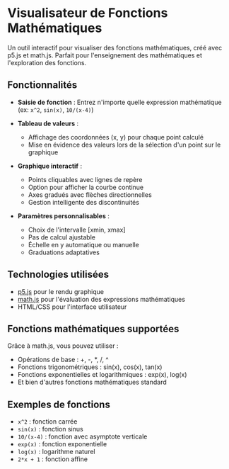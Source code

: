# Visualisateur de Fonctions Mathématiques

Un outil interactif pour visualiser des fonctions mathématiques, créé avec p5.js et math.js. Parfait pour l'enseignement des mathématiques et l'exploration des fonctions.

## Fonctionnalités

- **Saisie de fonction** : Entrez n'importe quelle expression mathématique (ex: `x^2`, `sin(x)`, `10/(x-4)`)
- **Tableau de valeurs** : 
  - Affichage des coordonnées (x, y) pour chaque point calculé
  - Mise en évidence des valeurs lors de la sélection d'un point sur le graphique

- **Graphique interactif** :
  - Points cliquables avec lignes de repère
  - Option pour afficher la courbe continue
  - Axes gradués avec flèches directionnelles
  - Gestion intelligente des discontinuités

- **Paramètres personnalisables** :
  - Choix de l'intervalle [xmin, xmax]
  - Pas de calcul ajustable
  - Échelle en y automatique ou manuelle
  - Graduations adaptatives

## Technologies utilisées

- [p5.js](https://p5js.org/) pour le rendu graphique
- [math.js](https://mathjs.org/) pour l'évaluation des expressions mathématiques
- HTML/CSS pour l'interface utilisateur

## Fonctions mathématiques supportées

Grâce à math.js, vous pouvez utiliser :
- Opérations de base : +, -, *, /, ^
- Fonctions trigonométriques : sin(x), cos(x), tan(x)
- Fonctions exponentielles et logarithmiques : exp(x), log(x)
- Et bien d'autres fonctions mathématiques standard

## Exemples de fonctions

- `x^2` : fonction carrée
- `sin(x)` : fonction sinus
- `10/(x-4)` : fonction avec asymptote verticale
- `exp(x)` : fonction exponentielle
- `log(x)` : logarithme naturel
- `2*x + 1` : fonction affine
